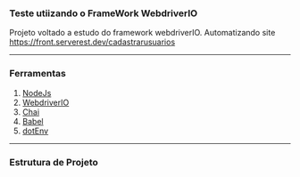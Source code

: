 ### Teste utiizando o FrameWork WebdriverIO

Projeto voltado a estudo do framework webdriverIO. 
Automatizando site https://front.serverest.dev/cadastrarusuarios

---

###  Ferramentas
1. [NodeJs](https://nodejs.org/pt/download/package-manager)
2. [WebdriverIO](https://webdriver.io/)
3. [Chai](https://www.chaijs.com/)
4. [Babel](https://babeljs.io/)
5. [dotEnv](https://www.npmjs.com/package/dotenv)
  
---
### Estrutura de Projeto  

 
